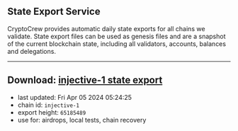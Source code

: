 ## State Export Service
CryptoCrew provides automatic daily state exports for all chains we validate. State export files can be used as genesis files and are a snapshot of the current blockchain state, including all validators, accounts, balances and delegations.

---
**Download: [injective-1 state export](https://dl-eu2.ccvalidators.com/SERVICE/injective/injective-1_export_65185489.json)**
---

- last updated: Fri Apr 05 2024 05:24:25
- chain id: `injective-1`
- export height: `65185489`
- use for: airdrops, local tests, chain recovery
